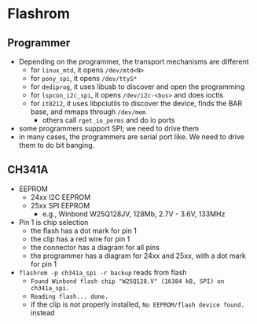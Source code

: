 Flashrom
========

## Programmer

- Depending on the programmer, the transport mechanisms are different
  - for `linux_mtd`, it opens `/dev/mtd<N>`
  - for `pony_spi`, it opens `/dev/ttyS*`
  - for `dediprog`, it uses libusb to discover and open the programming
  - for `lspcon_i2c_spi`, it opens `/dev/i2c-<bus>` and does ioctls
  - for `it8212`, it uses libpciutils to discover the device, finds the BAR
    base, and mmaps through `/dev/mem`
    - others call `rget_io_perms` and do io ports
- some programmers support SPI; we need to drive them
- in many cases, the programmers are serial port like.  We need to drive
  them to do bit banging.

## CH341A

- EEPROM
  - 24xx I2C EEPROM
  - 25xx SPI EEPROM
    - e.g., Winbond W25Q128JV, 128Mb, 2.7V - 3.6V, 133MHz
- Pin 1 is chip selection
  - the flash has a dot mark for pin 1
  - the clip has a red wire for pin 1
  - the connector has a diagram for all pins
  - the programmer has a diagram for 24xx and 25xx, with a dot mark for pin 1
- `flashrom -p ch341a_spi -r backup` reads from flash
  - `Found Winbond flash chip "W25Q128.V" (16384 kB, SPI) on ch341a_spi.`
  - `Reading flash... done.`
  - if the clip is not properly installed, `No EEPROM/flash device found.`
    instead

